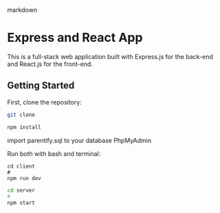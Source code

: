 markdown

# Express and React App

This is a full-stack web application built with Express.js for the back-end and React.js for the front-end.

## Getting Started

First, clone the repository:

```bash
git clone

npm install
```

import parentify.sql to your database PhpMyAdmin

Run both with bash and terminal:
```terminal
cd client
#
npm run dev
```
```bash
cd server
#
npm start


